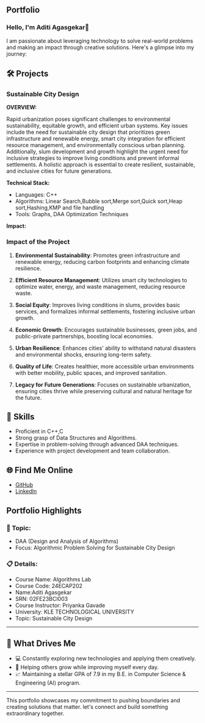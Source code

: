 ## Portfolio

### Hello, I'm Aditi Agasgekar👋

I am passionate about leveraging technology to solve real-world problems and making an impact through creative solutions. 
Here's a glimpse into my journey:  


## 🛠 Projects

### Sustainable City Design 

**OVERVIEW:**  

Rapid urbanization poses significant challenges to environmental sustainability, equitable growth, and efficient urban systems. Key issues include the need for sustainable city design that prioritizes green infrastructure and renewable energy, smart city integration for efficient resource management, and environmentally conscious urban planning. Additionally, slum development and growth highlight the urgent need for inclusive strategies to improve living conditions and prevent informal settlements. A holistic approach is essential to create resilient, sustainable, and inclusive cities for future generations.

**Technical Stack:** 

- Languages: C++
- Algorithms: Linear Search,Bubble sort,Merge sort,Quick sort,Heap sort,Hashing,KMP and file handling
- Tools: Graphs, DAA Optimization Techniques  

**Impact:**  

### Impact of the Project

1. **Environmental Sustainability**: Promotes green infrastructure and renewable energy, reducing carbon footprints and enhancing climate resilience.

2. **Efficient Resource Management**: Utilizes smart city technologies to optimize water, energy, and waste management, reducing resource waste.

3. **Social Equity**: Improves living conditions in slums, provides basic services, and formalizes informal settlements, fostering inclusive urban growth.

4. **Economic Growth**: Encourages sustainable businesses, green jobs, and public-private partnerships, boosting local economies.

5. **Urban Resilience**: Enhances cities' ability to withstand natural disasters and environmental shocks, ensuring long-term safety.

6. **Quality of Life**: Creates healthier, more accessible urban environments with better mobility, public spaces, and improved sanitation.

7. **Legacy for Future Generations**: Focuses on sustainable urbanization, ensuring cities thrive while preserving cultural and natural heritage for the future.

## 🚀 Skills  

- Proficient in C++,C
- Strong grasp of Data Structures and Algorithms.  
- Expertise in problem-solving through advanced DAA techniques.  
- Experience with project development and team collaboration.  


## 🌐 Find Me Online

- [GitHub](https://github.com/adi0238/-portfolio.github.io/edit/main/README.md)
- [LinkedIn](https://www.linkedin.com/in/aditi-agasgekar-2a876a30b)

## Portfolio Highlights

### 🎯 Topic: 

- DAA (Design and Analysis of Algorithms)  
- Focus: Algorithmic Problem Solving for Sustainable City Design 

### 📋 Details:

- Course Name: Algorithms Lab 
- Course Code: 24ECAP202  
- Name:Aditi Agasgekar
- SRN: 02FE23BCI003
- Course Instructor: Priyanka Gavade  
- University: KLE TECHNOLOGICAL UNIVERSITY
- Topic: Sustainable City Design 

---

## 🎨 What Drives Me  
- 💻 Constantly exploring new technologies and applying them creatively.  
- 🤝 Helping others grow while improving myself every day.  
- 📈 Maintaining a stellar GPA of 7.9 in my B.E. in Computer Science & Engineering (AI) program.  

---

This portfolio showcases my commitment to pushing boundaries and creating solutions that matter.
let's connect and build something extraordinary together.
